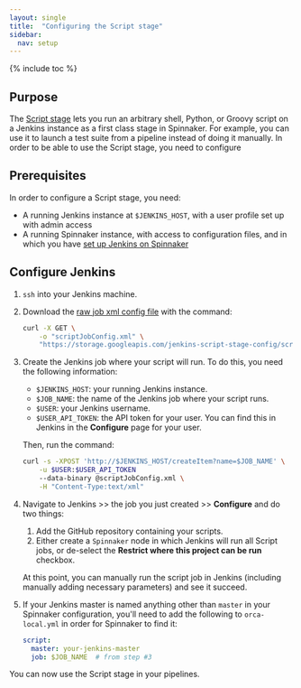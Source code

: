 ```yaml
---
layout: single
title:  "Configuring the Script stage"
sidebar:
  nav: setup
---
```


{% include toc %}

## Purpose
The [Script stage](/reference/pipeline/stages/#script) lets you run an arbitrary
shell, Python, or Groovy script on a Jenkins instance as a first class stage in
Spinnaker. For example, you can use it to launch a test suite from a pipeline
instead of doing it manually. In order to be able to use the Script stage, you
need to configure

## Prerequisites

In order to configure a Script stage, you need:

*   A running Jenkins instance at `$JENKINS_HOST`, with a user profile set up
    with admin access
*   A running Spinnaker instance, with access to configuration files, and in
    which you have [set up Jenkins on Spinnaker](/setup/ci/jenkins/)

## Configure Jenkins

1.  `ssh` into your Jenkins machine.

2.  Download the [raw job xml config
    file](https://storage.googleapis.com/jenkins-script-stage-config/scriptJobConfig.xml)
    with the command:

    ```bash
    curl -X GET \
        -o "scriptJobConfig.xml" \
        "https://storage.googleapis.com/jenkins-script-stage-config/scriptJobConfig.xml"
    ```

3.  Create the Jenkins job where your script will run. To do this, you need the
    following information:

    *   `$JENKINS_HOST`: your running Jenkins instance.
    *   `$JOB_NAME`: the name of the Jenkins job where your script runs.
    *   `$USER`: your Jenkins username.
    *   `$USER_API_TOKEN`: the API token for your user. You can find this in
        Jenkins in the **Configure** page for your user.

    Then, run the command:

    ```bash
    curl -s -XPOST 'http://$JENKINS_HOST/createItem?name=$JOB_NAME' \
        -u $USER:$USER_API_TOKEN
        --data-binary @scriptJobConfig.xml \
        -H "Content-Type:text/xml"
    ```

4.  Navigate to Jenkins >> the job you just created >> **Configure** and do two
    things:

    1.  Add the GitHub repository containing your scripts.
    2.  Either create a `Spinnaker` node in which Jenkins will run all Script
        jobs, or de-select the **Restrict where this project can be run**
        checkbox.

    At this point, you can manually run the script job in Jenkins (including
    manually adding necessary parameters) and see it succeed.

5.  If your Jenkins master is named anything other than `master` in your
    Spinnaker configuration, you'll need to add the following to
    `orca-local.yml` in order for Spinnaker to find it:

    ```yml
    script:
      master: your-jenkins-master
      job: $JOB_NAME  # from step #3
    ```

You can now use the Script stage in your pipelines.
